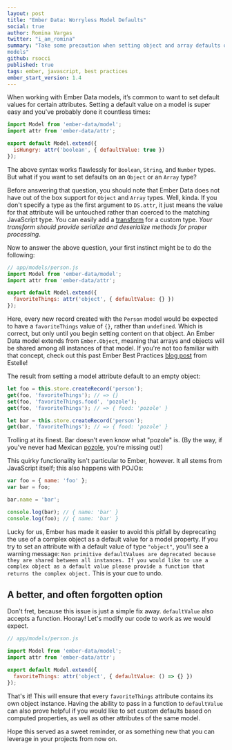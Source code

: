 ```yaml
---
layout: post
title: "Ember Data: Worryless Model Defaults"
social: true
author: Romina Vargas
twitter: "i_am_romina"
summary: "Take some precaution when setting object and array defaults on Ember Data
models"
github: rsocci
published: true
tags: ember, javascript, best practices
ember_start_version: 1.4
---
```


When working with Ember Data models, it’s common to want to set default values for
certain attributes. Setting a default value on a model is super easy and
you've probably done it countless times:

```js
import Model from 'ember-data/model';
import attr from 'ember-data/attr';

export default Model.extend({
  isHungry: attr('boolean', { defaultValue: true })
});
```

The above syntax works flawlessly for `Boolean`, `String`, and `Number`
types. But what if you want to set defaults on an `Object` or an
`Array` type?

Before answering that question, you should note that Ember Data does not
have out of the box support for `Object` and `Array` types. Well, kinda.
If you don't specify a type as the first argument to `DS.attr`, it just
means the value for that attribute will be untouched rather than coerced
to the matching JavaScript type. You can easily add a
[transform][transforms] for a custom type. _Your transform should provide
serialize and deserialize methods for proper processing_.

Now to answer the above question, your first instinct might be to do the
following:

```js
// app/models/person.js
import Model from 'ember-data/model';
import attr from 'ember-data/attr';

export default Model.extend({
  favoriteThings: attr('object', { defaultValue: {} })
});
```

Here, every new record created with the `Person` model would be expected to have a
`favoriteThings` value of `{}`, rather than `undefined`. Which is correct, but
only until you begin setting content on that object. An Ember Data model extends
from `Ember.Object`, meaning that arrays and objects will be shared among
all instances of that model. If you're not too familiar with that concept,
check out this past Ember Best Practices [blog post][leakingstate] from Estelle!

The result from setting a model attribute default to an empty object:

```js
let foo = this.store.createRecord('person');
get(foo, 'favoriteThings'); // => {}
set(foo, 'favoriteThings.food', 'pozole');
get(foo, 'favoriteThings'); // => { food: 'pozole' }

let bar = this.store.createRecord('person');
get(bar, 'favoriteThings'); // => { food: 'pozole' }
```

Trolling at its finest. Bar doesn't even know what "pozole" is. (By the way, if you've
never had Mexican [pozole][pozole], you're missing out!)

This quirky functionality isn't particular to Ember, however. It all stems from
JavaScript itself; this also happens with POJOs:

```js
var foo = { name: 'foo' };
var bar = foo;

bar.name = 'bar';

console.log(bar); // { name: 'bar' }
console.log(foo); // { name: 'bar' }
```

Lucky for us, Ember has made it easier to avoid this pitfall by deprecating the use of a
complex object as a default value for a model property. If you try to set an attribute with
a default value of type `"object"`, you'll see a warning message: `Non primitive
defaultValues are deprecated because they are shared between all instances. If you would
like to use a complex object as a default value please provide a function that returns the
complex object.` This is your cue to undo.

## A better, and often forgotten option

Don't fret, because this issue is just a simple fix away. `defaultValue` also accepts
a function. Hooray! Let's modify our code to work as we would expect.

```js
// app/models/person.js

import Model from 'ember-data/model';
import attr from 'ember-data/attr';

export default Model.extend({
  favoriteThings: attr('object', { defaultValue: () => {} })
});
```

That's it! This will ensure that every `favoriteThings` attribute contains its own object
instance. Having the ability to pass in a function to `defaultValue` can also
prove helpful if you would like to set custom defaults based on computed
properties, as well as other attributes of the same model.

Hope this served as a sweet reminder, or as something new that you can leverage
in your projects from now on.

[transforms]: https://guides.emberjs.com/v2.3.0/models/defining-models/#toc_transforms
[leakingstate]: https://dockyard.com/blog/2015/09/18/ember-best-practices-avoid-leaking-state-into-factories
[pozole]: https://en.wikipedia.org/wiki/Pozole
